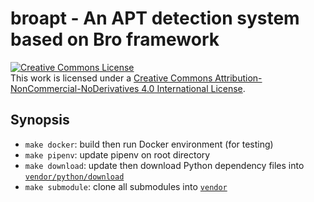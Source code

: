 # broapt - An APT detection system based on Bro framework

<a rel="license" href="http://creativecommons.org/licenses/by-nc-nd/4.0/"><img alt="Creative Commons License" style="border-width:0" src="https://i.creativecommons.org/l/by-nc-nd/4.0/88x31.png" /></a><br />This work is licensed under a <a rel="license" href="http://creativecommons.org/licenses/by-nc-nd/4.0/">Creative Commons Attribution-NonCommercial-NoDerivatives 4.0 International License</a>.

## Synopsis

- `make docker`: build then run Docker environment (for testing)
- `make pipenv`: update pipenv on root directory
- `make download`: update then download Python dependency files into [`vendor/python/download`](vendor/python/download)
- `make submodule`: clone all submodules into [`vendor`](vendor)

